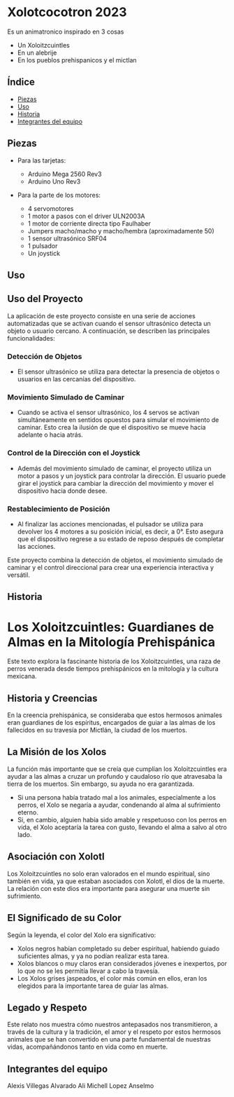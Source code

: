 # Xolotcocotron 2023
Es un animatronico inspirado en 3 cosas 
* Un Xoloitzcuintles
* En un alebrije
* En los pueblos prehispanicos y el mictlan


## Índice

- [Piezas](#Piezas)
- [Uso](#uso)
- [Historia](#Historia)
- [Integrantes del equipo](#Integrantes)

## Piezas

- Para las tarjetas:
  - Arduino Mega 2560 Rev3
  - Arduino Uno Rev3

- Para la parte de los motores:
  - 4 servomotores
  - 1 motor a pasos con el driver ULN2003A
  - 1 motor de corriente directa tipo Faulhaber
  - Jumpers macho/macho y macho/hembra (aproximadamente 50)
  - 1 sensor ultrasónico SRF04
  - 1 pulsador
  - Un joystick


## Uso

## Uso del Proyecto

La aplicación de este proyecto consiste en una serie de acciones automatizadas que se activan cuando el sensor ultrasónico detecta un objeto o usuario cercano. A continuación, se describen las principales funcionalidades:

### Detección de Objetos

- El sensor ultrasónico se utiliza para detectar la presencia de objetos o usuarios en las cercanías del dispositivo.

### Movimiento Simulado de Caminar

- Cuando se activa el sensor ultrasónico, los 4 servos se activan simultáneamente en sentidos opuestos para simular el movimiento de caminar. Esto crea la ilusión de que el dispositivo se mueve hacia adelante o hacia atrás.

### Control de la Dirección con el Joystick

- Además del movimiento simulado de caminar, el proyecto utiliza un motor a pasos y un joystick para controlar la dirección. El usuario puede girar el joystick para cambiar la dirección del movimiento y mover el dispositivo hacia donde desee.

### Restablecimiento de Posición

- Al finalizar las acciones mencionadas, el pulsador se utiliza para devolver los 4 motores a su posición inicial, es decir, a 0°. Esto asegura que el dispositivo regrese a su estado de reposo después de completar las acciones.

Este proyecto combina la detección de objetos, el movimiento simulado de caminar y el control direccional para crear una experiencia interactiva y versátil.


## Historia

# Los Xoloitzcuintles: Guardianes de Almas en la Mitología Prehispánica

Este texto explora la fascinante historia de los Xoloitzcuintles, una raza de perros venerada desde tiempos prehispánicos en la mitología y la cultura mexicana.

## Historia y Creencias

En la creencia prehispánica, se consideraba que estos hermosos animales eran guardianes de los espíritus, encargados de guiar a las almas de los fallecidos en su travesía por Mictlán, la ciudad de los muertos.

## La Misión de los Xolos

La función más importante que se creía que cumplían los Xoloitzcuintles era ayudar a las almas a cruzar un profundo y caudaloso río que atravesaba la tierra de los muertos. Sin embargo, su ayuda no era garantizada.

- Si una persona había tratado mal a los animales, especialmente a los perros, el Xolo se negaría a ayudar, condenando al alma al sufrimiento eterno.
- Si, en cambio, alguien había sido amable y respetuoso con los perros en vida, el Xolo aceptaría la tarea con gusto, llevando el alma a salvo al otro lado.

## Asociación con Xolotl

Los Xoloitzcuintles no solo eran valorados en el mundo espiritual, sino también en vida, ya que estaban asociados con Xolotl, el dios de la muerte. La relación con este dios era importante para asegurar una muerte sin sufrimiento.

## El Significado de su Color

Según la leyenda, el color del Xolo era significativo:

- Xolos negros habían completado su deber espiritual, habiendo guiado suficientes almas, y ya no podían realizar esta tarea.
- Xolos blancos o muy claros eran considerados jóvenes e inexpertos, por lo que no se les permitía llevar a cabo la travesía.
- Los Xolos grises jaspeados, el color más común en ellos, eran los elegidos para la importante tarea de guiar las almas.

## Legado y Respeto

Este relato nos muestra cómo nuestros antepasados nos transmitieron, a través de la cultura y la tradición, el amor y el respeto por estos hermosos animales que se han convertido en una parte fundamental de nuestras vidas, acompañándonos tanto en vida como en muerte.


## Integrantes del equipo
Alexis Villegas Alvarado 
Ali Michell Lopez Anselmo

